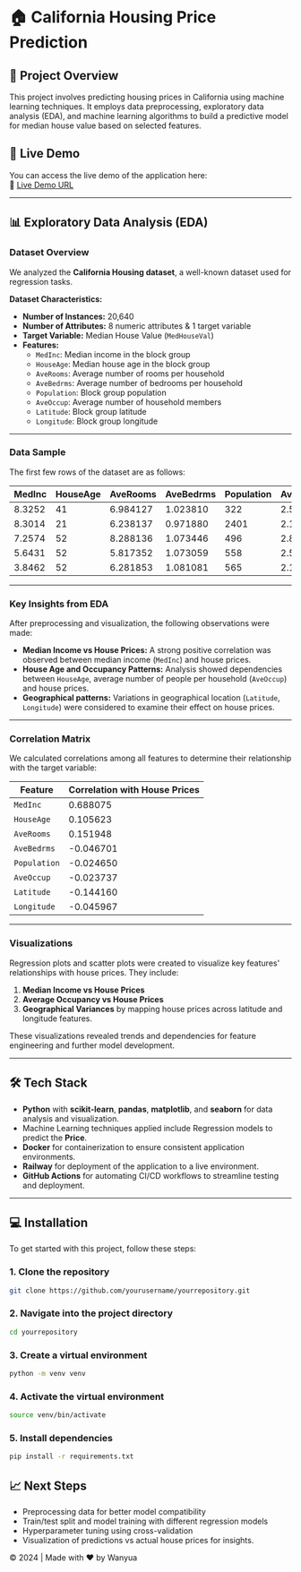 # 🏠 California Housing Price Prediction

## 🚀 Project Overview
This project involves predicting housing prices in California using machine learning techniques. It employs data preprocessing, exploratory data analysis (EDA), and machine learning algorithms to build a predictive model for median house value based on selected features.

## 🚀 Live Demo

You can access the live demo of the application here:  
🔗 [Live Demo URL](https://web-production-273c.up.railway.app/)


---

## 📊 Exploratory Data Analysis (EDA)

### Dataset Overview

We analyzed the **California Housing dataset**, a well-known dataset used for regression tasks.

**Dataset Characteristics:**
- **Number of Instances:** 20,640  
- **Number of Attributes:** 8 numeric attributes & 1 target variable  
- **Target Variable:** Median House Value (`MedHouseVal`)  
- **Features:**  
  - `MedInc`: Median income in the block group  
  - `HouseAge`: Median house age in the block group  
  - `AveRooms`: Average number of rooms per household  
  - `AveBedrms`: Average number of bedrooms per household  
  - `Population`: Block group population  
  - `AveOccup`: Average number of household members  
  - `Latitude`: Block group latitude  
  - `Longitude`: Block group longitude  

---

### Data Sample

The first few rows of the dataset are as follows:

| MedInc   | HouseAge | AveRooms  | AveBedrms | Population | AveOccup | Latitude | Longitude | **Price** |
|---------|----------|-----------|-----------|-------------|----------|----------|------------|------------|
| 8.3252  | 41       | 6.984127  | 1.023810  | 322         | 2.555556 | 37.88    | -122.23   | 4.526     |
| 8.3014  | 21       | 6.238137  | 0.971880  | 2401        | 2.109842 | 37.86    | -122.22   | 3.585     |
| 7.2574  | 52       | 8.288136  | 1.073446  | 496         | 2.802260 | 37.85    | -122.24   | 3.521     |
| 5.6431  | 52       | 5.817352  | 1.073059  | 558         | 2.547945 | 37.85    | -122.25   | 3.413     |
| 3.8462  | 52       | 6.281853  | 1.081081  | 565         | 2.181467 | 37.85    | -122.25   | 3.422     |

---

### Key Insights from EDA
After preprocessing and visualization, the following observations were made:

- **Median Income vs House Prices:** A strong positive correlation was observed between median income (`MedInc`) and house prices.
- **House Age and Occupancy Patterns:** Analysis showed dependencies between `HouseAge`, average number of people per household (`AveOccup`) and house prices.
- **Geographical patterns:** Variations in geographical location (`Latitude`, `Longitude`) were considered to examine their effect on house prices.

---

### Correlation Matrix

We calculated correlations among all features to determine their relationship with the target variable:

| Feature      | Correlation with House Prices |
|---------------|-----------------------------|
| `MedInc`      | 0.688075                   |
| `HouseAge`     | 0.105623                   |
| `AveRooms`     | 0.151948                   |
| `AveBedrms`    | -0.046701                  |
| `Population`   | -0.024650                  |
| `AveOccup`     | -0.023737                  |
| `Latitude`     | -0.144160                  |
| `Longitude`    | -0.045967                  |

---

### Visualizations
Regression plots and scatter plots were created to visualize key features' relationships with house prices. They include:

1. **Median Income vs House Prices**  
2. **Average Occupancy vs House Prices**  
3. **Geographical Variances** by mapping house prices across latitude and longitude features.

These visualizations revealed trends and dependencies for feature engineering and further model development.

---

## 🛠️ Tech Stack

- **Python** with **scikit-learn**, **pandas**, **matplotlib**, and **seaborn** for data analysis and visualization.  
- Machine Learning techniques applied include Regression models to predict the **Price**.  
- **Docker** for containerization to ensure consistent application environments.  
- **Railway** for deployment of the application to a live environment.  
- **GitHub Actions** for automating CI/CD workflows to streamline testing and deployment.  


---

## 💻 Installation

To get started with this project, follow these steps:

### 1. Clone the repository
```bash
git clone https://github.com/yourusername/yourrepository.git
```
### 2. Navigate into the project directory
```bash
cd yourrepository
```

### 3. Create a virtual environment
```bash
python -m venv venv
```

### 4. Activate the virtual environment
```bash
source venv/bin/activate
```
### 5. Install dependencies
```bash
pip install -r requirements.txt
```

## 📈 Next Steps

- Preprocessing data for better model compatibility  
- Train/test split and model training with different regression models  
- Hyperparameter tuning using cross-validation  
- Visualization of predictions vs actual house prices for insights.  



© 2024 | Made with ❤️ by Wanyua



